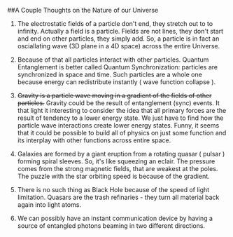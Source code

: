 
##A Couple Thoughts on the Nature of our Universe

  1.  The electrostatic fields of a particle don't end, they stretch out to to infinity.
      Actually a field is a particle. Fields are not lines, they don't start and end on other
      particles, they simply add. So, a particle is in fact an osciallating wave (3D plane in a 4D
      space) across the entire Universe.

  2.  Because of that all particles interact with other particles. Quantum Entanglement is better
      called Quantum Synchronization: particles are synchronized in space and time. Such particles
      are a whole one because energy can redistribute instantly ( wave function collapse ).

  3.  <del>Gravity is a particle wave moving in a gradient of the fields of other particles.</del>
      Gravity could be the result of entanglement (sync) events. It that light it interesting to
      consider the idea that all primary forces are the result of tendency to a lower energy state.
      We just have to find how the particle wave interactions create lower energy states. Funny, it
      seems that it could be possible to build all of physics on just some function and its interplay
      with other functions across entire space.
      
  4.  Galaxies are formed by a giant eruption from a rotating quasar ( pulsar ) forming spiral 
      sleeves. So, it's like squeezing an eclair. The pressure comes from the strong magnetic fields,
      that are weakest at the poles. The puzzle with the star orbiting speed is because of 
      the gradient.

  5.  There is no such thing as Black Hole because of the speed of light limitation. Quasars are
      the trash refinaries - they turn all material back again into light atoms.

  6.  We can possibly have an instant communication device by having a source of entangled photons
      beaming in two different directions. 



